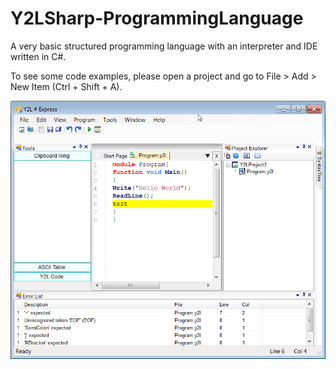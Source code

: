 # Y2LSharp-ProgrammingLanguage
A very basic structured programming language with an interpreter and IDE written in C#.

To see some code examples, please open a project and go to File > Add > New Item (Ctrl + Shift + A).

<img src="https://raw.githubusercontent.com/phamtung1/Y2LSharp-ProgrammingLanguage/master/screenshots/Y2L%20Sharp%20Express.png" />
